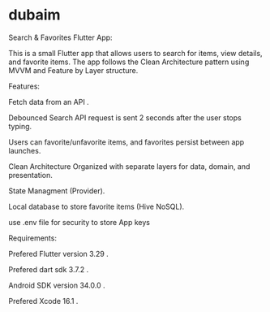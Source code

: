 # dubaim
Search & Favorites Flutter App:

This is a small Flutter app that allows users to search for items, view details, and favorite items. The app follows the Clean Architecture pattern using MVVM and Feature by Layer structure.

Features:

Fetch data from an API .

Debounced Search API request is sent 2 seconds after the user stops typing.

Users can favorite/unfavorite items, and favorites persist between app launches.

Clean Architecture Organized with separate layers for data, domain, and presentation.

State Managment (Provider).

Local database to store favorite items (Hive NoSQL).

use .env file for security to store App keys



Requirements:

Prefered Flutter version 3.29 .

Prefered dart sdk 3.7.2 .

Android SDK version 34.0.0 .

Prefered Xcode 16.1 .

